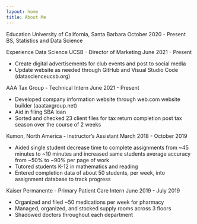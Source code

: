 ```yaml
---
layout: home
title: About Me
---
```

Education
University of California, Santa Barbara
October 2020 - Present
BS, Statistics and Data Science

Experience
Data Science UCSB - Director of Marketing
June 2021 - Present
- Create digital advertisements for club events and post to social media
- Update website as needed through GitHub and Visual Studio Code (datascienceucsb.org)

AAA Tax Group - Technical Intern
June 2021 - Present
- Developed company information website through web.com website builder (aaataxgroup.net)
- Aid in filing SBA loan
- Sorted and checked 23 client files for tax return completion post tax season over the course of 2 weeks

Kumon, North America - Instructor’s Assistant
March 2018 - October 2019
- Aided single student decrease time to complete assignments from ~45 minutes to ~10 minutes and increased same students average accuracy from ~50% to ~90% per page of work
- Tutored students K-12 in mathematics and reading
- Entered completion data of about 50 students, per week, into assignment database to track progress

Kaiser Permanente - Primary Patient Care Intern
June 2019 - July 2019
- Organized and filed ~50 medications per week for pharmacy
- Managed, organized, and stocked supply rooms across 3 floors
- Shadowed doctors throughout each department
